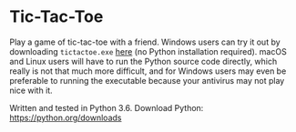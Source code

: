 # Tic-Tac-Toe

Play a game of tic-tac-toe with a friend. Windows users can try it out by downloading ``tictactoe.exe`` [here](https://github.com/jasonalantolbert/Tic-Tac-Toe/releases) (no Python installation required). macOS and Linux users will have to run the Python source code directly, which really is not that much more difficult, and for Windows users may even be preferable to running the executable because your antivirus may not play nice with it.

Written and tested in Python 3.6. Download Python: https://python.org/downloads
